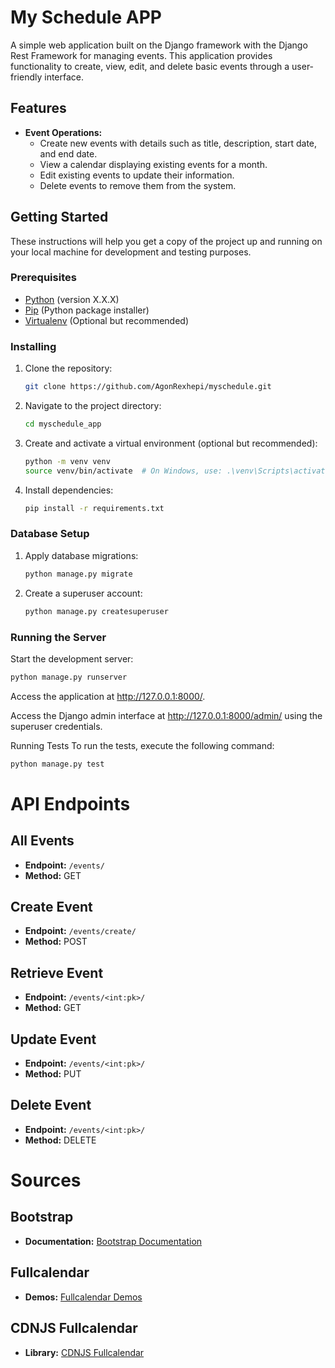 # My Schedule APP

A simple web application built on the Django framework with the Django Rest Framework for managing events. This application provides functionality to create, view, edit, and delete basic events through a user-friendly interface.

## Features

- **Event Operations:**
  - Create new events with details such as title, description, start date, and end date.
  - View a calendar displaying existing events for a month.
  - Edit existing events to update their information.
  - Delete events to remove them from the system.

## Getting Started

These instructions will help you get a copy of the project up and running on your local machine for development and testing purposes.

### Prerequisites

- [Python](https://www.python.org/downloads/) (version X.X.X)
- [Pip](https://pip.pypa.io/en/stable/installation/) (Python package installer)
- [Virtualenv](https://virtualenv.pypa.io/en/stable/installation/) (Optional but recommended)

### Installing

1. Clone the repository:

    ```bash
    git clone https://github.com/AgonRexhepi/myschedule.git
    ```

2. Navigate to the project directory:

    ```bash
    cd myschedule_app
    ```

3. Create and activate a virtual environment (optional but recommended):

    ```bash
    python -m venv venv
    source venv/bin/activate  # On Windows, use: .\venv\Scripts\activate
    ```

4. Install dependencies:

    ```bash
    pip install -r requirements.txt
    ```

### Database Setup

1. Apply database migrations:

    ```bash
    python manage.py migrate
    ```

2. Create a superuser account:

    ```bash
    python manage.py createsuperuser
    ```

### Running the Server

Start the development server:

```bash
python manage.py runserver
```

Access the application at http://127.0.0.1:8000/.

Access the Django admin interface at http://127.0.0.1:8000/admin/ using the superuser credentials.

Running Tests
To run the tests, execute the following command:

```bash
python manage.py test
```

# API Endpoints

## All Events

- **Endpoint:** `/events/`
- **Method:** GET

## Create Event

- **Endpoint:** `/events/create/`
- **Method:** POST

## Retrieve Event

- **Endpoint:** `/events/<int:pk>/`
- **Method:** GET

## Update Event

- **Endpoint:** `/events/<int:pk>/`
- **Method:** PUT

## Delete Event

- **Endpoint:** `/events/<int:pk>/`
- **Method:** DELETE


# Sources

## Bootstrap

- **Documentation:** [Bootstrap Documentation](https://getbootstrap.com/docs/5.3/getting-started/introduction/)

## Fullcalendar

- **Demos:** [Fullcalendar Demos](https://fullcalendar.io/demos)

## CDNJS Fullcalendar

- **Library:** [CDNJS Fullcalendar](https://cdnjs.com/libraries/fullcalendar/3.9.0)
